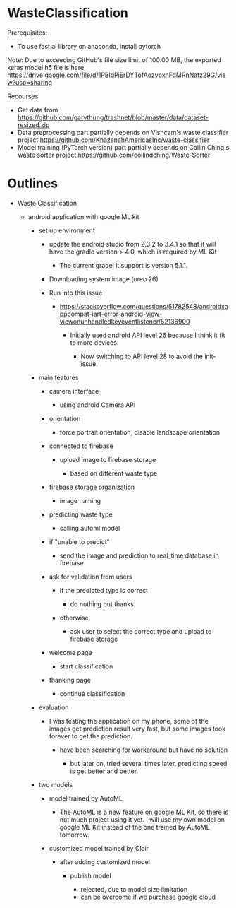 # WasteClassification

Prerequisites:
* To use fast.ai library on anaconda, install pytorch

Note:
Due to exceeding GitHub's file size limit of 100.00 MB, the exported keras model h5 file is here https://drive.google.com/file/d/1PBldPjErDYTofAozvpxnFdMRnNatz29G/view?usp=sharing

Recourses:

* Get data from https://github.com/garythung/trashnet/blob/master/data/dataset-resized.zip
* Data preprocessing part partially depends on Vishcam's waste classifier project https://github.com/KhazanahAmericasInc/waste-classifier
* Model training (PyTorch version) part partially depends on Collin Ching's waste sorter project https://github.com/collindching/Waste-Sorter



# Outlines

-   Waste Classification

    -   android application with google ML kit

        -   set up environment

            -   update the android studio from 2.3.2 to 3.4.1 so that it
                will have the gradle version \> 4.0, which is required
                by ML Kit

                -   The current gradel it support is version 5.1.1.

            -   Downloading system image (oreo 26)

            -   Run into this issue

                -   <https://stackoverflow.com/questions/51782548/androidxappcompat-iart-error-android-view-viewonunhandledkeyeventlistener/52136900>

                    -   Initially used android API level 26 because I
                        think it fit to more devices.

                        -   Now switching to API level 28 to avoid the
                            init-issue.

        -   main features

            -   camera interface

                -   using android Camera API

            -   orientation

                -   force portrait orientation, disable landscape
                    orientation

            -   connected to firebase

                -   upload image to firebase storage

                    -   based on different waste type

            -   firebase storage organization

                -   image naming

            -   predicting waste type

                -   calling automl model

            -   if "unable to predict"

                -   send the image and prediction to real\_time database
                    in firebase

            -   ask for validation from users

                -   if the predicted type is correct

                    -   do nothing but thanks

                -   otherwise

                    -   ask user to select the correct type and upload
                        to firebase storage

            -   welcome page

                -   start classification

            -   thanking page

                -   continue classification

        -   evaluation

            -   I was testing the application on my phone, some of the
                images get prediction result very fast, but some images
                took forever to get the prediction.

                -   have been searching for workaround but have no
                    solution

                    -   but later on, tried several times later,
                        predicting speed is get better and better.

        -   two models

            -   model trained by AutoML

                -   The AutoML is a new feature on google ML Kit, so
                    there is not much project using it yet. I will use
                    my own model on google ML Kit instead of the one
                    trained by AutoML tomorrow.

            -   customized model trained by Clair

                -   after adding customized model

                    -   publish model

                        -   rejected, due to model size limitation
                        -   can be overcome if we purchase google cloud
